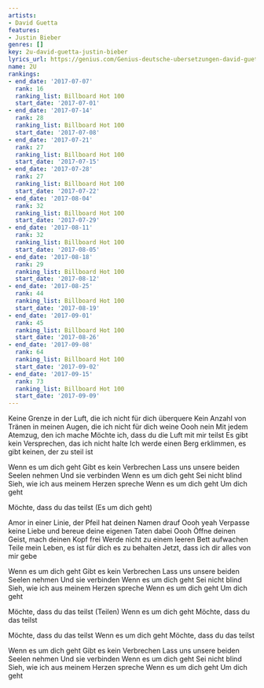```yaml
---
artists:
- David Guetta
features:
- Justin Bieber
genres: []
key: 2u-david-guetta-justin-bieber
lyrics_url: https://genius.com/Genius-deutsche-ubersetzungen-david-guetta-2u-feat-justin-bieber-deutsche-ubersetzung-lyrics
name: 2U
rankings:
- end_date: '2017-07-07'
  rank: 16
  ranking_list: Billboard Hot 100
  start_date: '2017-07-01'
- end_date: '2017-07-14'
  rank: 28
  ranking_list: Billboard Hot 100
  start_date: '2017-07-08'
- end_date: '2017-07-21'
  rank: 27
  ranking_list: Billboard Hot 100
  start_date: '2017-07-15'
- end_date: '2017-07-28'
  rank: 27
  ranking_list: Billboard Hot 100
  start_date: '2017-07-22'
- end_date: '2017-08-04'
  rank: 32
  ranking_list: Billboard Hot 100
  start_date: '2017-07-29'
- end_date: '2017-08-11'
  rank: 32
  ranking_list: Billboard Hot 100
  start_date: '2017-08-05'
- end_date: '2017-08-18'
  rank: 29
  ranking_list: Billboard Hot 100
  start_date: '2017-08-12'
- end_date: '2017-08-25'
  rank: 44
  ranking_list: Billboard Hot 100
  start_date: '2017-08-19'
- end_date: '2017-09-01'
  rank: 45
  ranking_list: Billboard Hot 100
  start_date: '2017-08-26'
- end_date: '2017-09-08'
  rank: 64
  ranking_list: Billboard Hot 100
  start_date: '2017-09-02'
- end_date: '2017-09-15'
  rank: 73
  ranking_list: Billboard Hot 100
  start_date: '2017-09-09'
---
```

Keine Grenze in der Luft, die ich nicht für dich überquere
Kein Anzahl von Tränen in meinen Augen, die ich nicht für dich weine
Oooh nein
Mit jedem Atemzug, den ich mache
Möchte ich, dass du die Luft mit mir teilst
Es gibt kein Versprechen, das ich nicht halte
Ich werde einen Berg erklimmen, es gibt keinen, der zu steil ist


Wenn es um dich geht
Gibt es kein Verbrechen
Lass uns unsere beiden Seelen nehmen
Und sie verbinden
Wenn es um dich geht
Sei nicht blind
Sieh, wie ich aus meinem Herzen spreche
Wenn es um dich geht
Um dich geht


Möchte, dass du das teilst
(Es um dich geht)


Amor in einer Linie, der Pfeil hat deinen Namen drauf
Oooh yeah
Verpasse keine Liebe und bereue deine eigenen Taten dabei
Oooh
Öffne deinen Geist, mach deinen Kopf frei
Werde nicht zu einem leeren Bett aufwachen
Teile mein Leben, es ist für dich es zu behalten
Jetzt, dass ich dir alles von mir gebe


Wenn es um dich geht
Gibt es kein Verbrechen
Lass uns unsere beiden Seelen nehmen
Und sie verbinden
Wenn es um dich geht
Sei nicht blind
Sieh, wie ich aus meinem Herzen spreche
Wenn es um dich geht
Um dich geht


Möchte, dass du das teilst
(Teilen) Wenn es um dich geht
Möchte, dass du das teilst


Möchte, dass du das teilst
Wenn es um dich geht
Möchte, dass du das teilst


Wenn es um dich geht
Gibt es kein Verbrechen
Lass uns unsere beiden Seelen nehmen
Und sie verbinden
Wenn es um dich geht
Sei nicht blind
Sieh, wie ich aus meinem Herzen spreche
Wenn es um dich geht
Um dich geht
